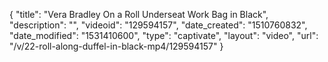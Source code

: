 {
    "title": "Vera Bradley On a Roll Underseat Work Bag in Black",
    "description": "",
    "videoid": "129594157",
    "date_created": "1510760832",
    "date_modified": "1531410600",
    "type": "captivate",
    "layout": "video",
    "url": "\/v\/22-roll-along-duffel-in-black-mp4\/129594157"
}
